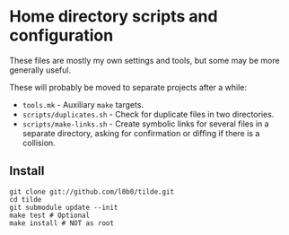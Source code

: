 Home directory scripts and configuration
========================================

These files are mostly my own settings and tools, but some may be more generally useful.

These will probably be moved to separate projects after a while:

* `tools.mk` - Auxiliary `make` targets.
* `scripts/duplicates.sh` - Check for duplicate files in two directories.
* `scripts/make-links.sh` - Create symbolic links for several files in a separate directory, asking for confirmation or diffing if there is a collision.

Install
-------

    git clone git://github.com/l0b0/tilde.git
    cd tilde
    git submodule update --init
    make test # Optional
    make install # NOT as root
